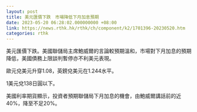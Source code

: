 ```yaml
---
layout: post
title: 美元匯價下跌　市場降低下月加息預期
date: 2023-05-20 06:28:02.000000000 +08:00
link: https://news.rthk.hk/rthk/ch/component/k2/1701396-20230520.htm
categories: rthk
---
```


美元匯價下跌。美國聯儲局主席鮑威爾的言論較預期溫和，市場對下月加息的預期降低，美國債務上限談判暫停亦不利美元表現。

歐元兌美元升穿1.08，英鎊兌美元在1.244水平。

1美元兌138日圓以下。

美國利率期貨顯示，投資者預期聯儲局下月加息的機會，由鮑威爾講話前的近40%，降至不足20%。
